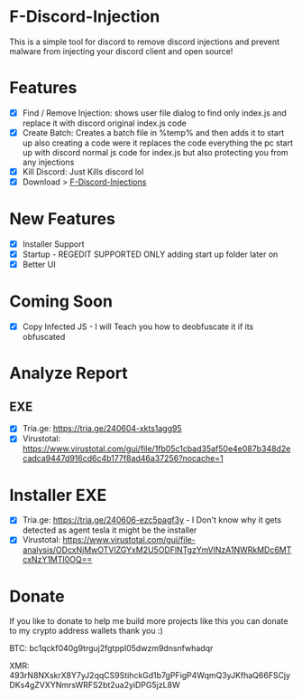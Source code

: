 # F-Discord-Injection
This is a simple tool for discord to remove discord injections and prevent malware from injecting your discord client and open source!

# Features
- [X] Find / Remove Injection: shows user file dialog to find only index.js and replace it with discord original index.js code
- [X] Create Batch: Creates a batch file in %temp% and then adds it to start up also creating a code were it replaces the code everything the pc start up with discord normal js code for index.js but also protecting you from any injections
- [X] Kill Discord: Just Kills discord lol
- [X] Download > [F-Discord-Injections](https://github.com/InnoPaws/F-Discord-Injection/releases/download/Release/FuckDiscordInjections.zip)

# New Features
- [X] Installer Support
- [X] Startup - REGEDIT SUPPORTED ONLY adding start up folder later on 
- [X] Better UI

# Coming Soon
- [X] Copy Infected JS - I will Teach you how to deobfuscate it if its obfuscated
 
# Analyze Report

## EXE 
- [X] Tria.ge: https://tria.ge/240604-xkts1agg95
- [X] Virustotal: https://www.virustotal.com/gui/file/1fb05c1cbad35af50e4e087b348d2ecadca9447d916cd6c4b177f8ad46a37256?nocache=1

# Installer EXE
- [X] Tria.ge: https://tria.ge/240606-ezc5pagf3y - I Don't know why it gets detected as agent tesla it might be the installer
- [X] Virustotal: https://www.virustotal.com/gui/file-analysis/ODcxNjMwOTVlZGYxM2U5ODFlNTgzYmVlNzA1NWRkMDc6MTcxNzY1MTI0OQ==

# Donate
If you like to donate to help me build more projects like this you can donate to my crypto address wallets thank you :)

BTC: bc1qckf040g9trguj2fgtppl05dwzm9dnsnfwhadqr

XMR: 493rN8NXskrX8Y7yJ2qqCS9StihckGd1b7gPFigP4WqmQ3yJKfhaQ66FSCjyDKs4gZVXYNmrsWRFS2bt2ua2yiDPG5jzL8W
